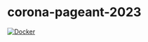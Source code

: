 # corona-pageant-2023

[![Docker](https://github.com/glensouza/corona-pageant-2023/actions/workflows/docker-publish.yml/badge.svg)](https://github.com/glensouza/corona-pageant-2023/actions/workflows/docker-publish.yml)

